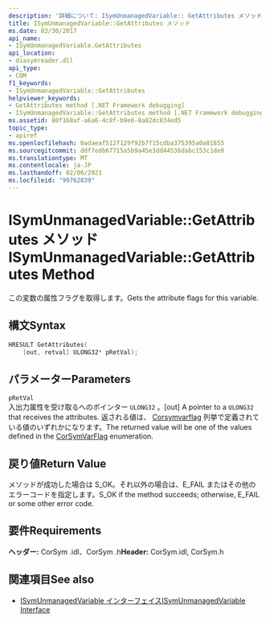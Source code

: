 ```yaml
---
description: '詳細について: ISymUnmanagedVariable:: GetAttributes メソッド'
title: ISymUnmanagedVariable::GetAttributes メソッド
ms.date: 03/30/2017
api_name:
- ISymUnmanagedVariable.GetAttributes
api_location:
- diasymreader.dll
api_type:
- COM
f1_keywords:
- ISymUnmanagedVariable::GetAttributes
helpviewer_keywords:
- GetAttributes method [.NET Framework debugging]
- ISymUnmanagedVariable::GetAttributes method [.NET Framework debugging]
ms.assetid: 80f168af-a6a6-4c8f-b9e6-8a82dc834ed5
topic_type:
- apiref
ms.openlocfilehash: 0adaeaf512f129f92b7f15cdba375395a0a81855
ms.sourcegitcommit: ddf7edb67715a5b9a45e3dd44536dabc153c1de0
ms.translationtype: MT
ms.contentlocale: ja-JP
ms.lasthandoff: 02/06/2021
ms.locfileid: "99762839"
---
```

# <a name="isymunmanagedvariablegetattributes-method"></a><span data-ttu-id="1a2df-103">ISymUnmanagedVariable::GetAttributes メソッド</span><span class="sxs-lookup"><span data-stu-id="1a2df-103">ISymUnmanagedVariable::GetAttributes Method</span></span>

<span data-ttu-id="1a2df-104">この変数の属性フラグを取得します。</span><span class="sxs-lookup"><span data-stu-id="1a2df-104">Gets the attribute flags for this variable.</span></span>  
  
## <a name="syntax"></a><span data-ttu-id="1a2df-105">構文</span><span class="sxs-lookup"><span data-stu-id="1a2df-105">Syntax</span></span>  
  
```cpp  
HRESULT GetAttributes(  
    [out, retval] ULONG32* pRetVal);  
```  
  
## <a name="parameters"></a><span data-ttu-id="1a2df-106">パラメーター</span><span class="sxs-lookup"><span data-stu-id="1a2df-106">Parameters</span></span>  

 `pRetVal`  
 <span data-ttu-id="1a2df-107">入出力属性を受け取るへのポインター `ULONG32` 。</span><span class="sxs-lookup"><span data-stu-id="1a2df-107">[out] A pointer to a `ULONG32` that receives the attributes.</span></span> <span data-ttu-id="1a2df-108">返される値は、 [Corsymvarflag](corsymvarflag-enumeration.md) 列挙で定義されている値のいずれかになります。</span><span class="sxs-lookup"><span data-stu-id="1a2df-108">The returned value will be one of the values defined in the [CorSymVarFlag](corsymvarflag-enumeration.md) enumeration.</span></span>  
  
## <a name="return-value"></a><span data-ttu-id="1a2df-109">戻り値</span><span class="sxs-lookup"><span data-stu-id="1a2df-109">Return Value</span></span>  

 <span data-ttu-id="1a2df-110">メソッドが成功した場合は S_OK。それ以外の場合は、E_FAIL またはその他のエラーコードを指定します。</span><span class="sxs-lookup"><span data-stu-id="1a2df-110">S_OK if the method succeeds; otherwise, E_FAIL or some other error code.</span></span>  
  
## <a name="requirements"></a><span data-ttu-id="1a2df-111">要件</span><span class="sxs-lookup"><span data-stu-id="1a2df-111">Requirements</span></span>  

 <span data-ttu-id="1a2df-112">**ヘッダー:** CorSym .idl、CorSym .h</span><span class="sxs-lookup"><span data-stu-id="1a2df-112">**Header:** CorSym.idl, CorSym.h</span></span>  
  
## <a name="see-also"></a><span data-ttu-id="1a2df-113">関連項目</span><span class="sxs-lookup"><span data-stu-id="1a2df-113">See also</span></span>

- [<span data-ttu-id="1a2df-114">ISymUnmanagedVariable インターフェイス</span><span class="sxs-lookup"><span data-stu-id="1a2df-114">ISymUnmanagedVariable Interface</span></span>](isymunmanagedvariable-interface.md)
